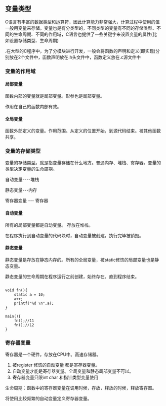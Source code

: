 ## 变量类型

C语言有丰富的数据类型和运算符，因此计算能力非常强大，计算过程中使用的值一般用变量来存储。变量也是有分类型的，不同类型的变量有不同的存储类型、不同的生命周期、不同的作用域，C语言也提供了一些关键字来设置变量的属性(比如设置存储类型、生命周期)

.在大型的C程序中，为了分模块进行开发，一般会将函数的声明和定义(即实现)分别放在2个文件中，函数声明放在.h头文件中，函数定义放在.c源文件中

### 变量的作用域



#### 局部变量

函数内部的变量就是局部变量。形参也是局部变量。

作用在自己的函数内部有效。


#### 全局变量

函数外部定义的变量。作用范围。从定义的位置开始，到源代码结束。被其他函数共享。


### 变量的存储类型

变量的存储类型。就是指变量存储在什么地方。普通内存、堆栈、寄存器。变量的类型决定变量的生命周期。

自动变量----堆栈

静态变量---内存


寄存器变量 --- 寄存器


#### 自动变量

所有的局部变量都是自动变量。 存放在堆栈。

在程序执行到自动变量的代码块时，自动变量被创建。执行完毕被销毁。

#### 静态变量

静态变量是存放在静态内存的。所有的全局变量，被static修饰的局部变量也是静态变量。

静态变量的生命周期在程序运行之前创建，始终存在。直到程序结束。

```

void fn(){
    static a = 10;
    a++;
    printf("%d \n",a);
}

main(){
    fn();//11
    fn();//12
}
```

### 寄存器变量

寄存器是一个硬件。存放在CPU中。高速存储器。

1. 被register 修饰的自动变量 都是寄存器变量。
2. 自动变量才能是寄存器变量。全局变量和静态局部变量不可以。
3. 寄存器变量只限int char 和指针类型变量使用

生命周期：函数中的寄存器变量在调用时候，存放，释放的时候，释放寄存器。

将使用比较频繁的自动变量定义寄存器变量。